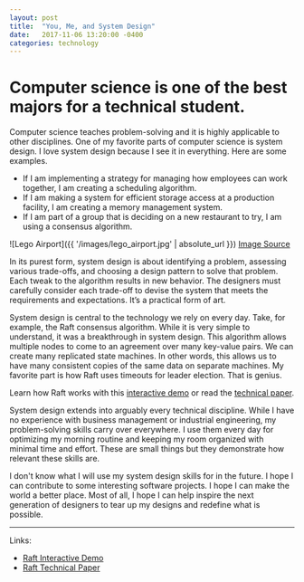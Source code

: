```yaml
---
layout: post
title:  "You, Me, and System Design"
date:   2017-11-06 13:20:00 -0400
categories: technology
---
```

# Computer science is one of the best majors for a technical student. 

Computer science teaches problem-solving and it is highly applicable to other disciplines. One of my favorite parts of computer science is system design. I love system design because I see it in everything. Here are some examples.

* If I am implementing a strategy for managing how employees can work together, I am creating a scheduling algorithm.
* If I am making a system for efficient storage access at a production facility, I am creating a memory management system.
* If I am part of a group that is deciding on a new restaurant to try, I am using a consensus algorithm.

![Lego Airport]({{ '/images/lego_airport.jpg' | absolute_url }})
[Image Source](https://flic.kr/p/dW915G)

In its purest form, system design is about identifying a problem, assessing various trade-offs, and choosing a design pattern to solve that problem. Each tweak to the algorithm results in new behavior. The designers must carefully consider each trade-off to devise the system that meets the requirements and expectations. It’s a practical form of art.

System design is central to the technology we rely on every day. Take, for example, the Raft consensus algorithm. While it is very simple to understand, it was a breakthrough in system design. This algorithm allows multiple nodes to come to an agreement over many key-value pairs. We can create many replicated state machines. In other words, this allows us to have many consistent copies of the same data on separate machines. My favorite part is how Raft uses timeouts for leader election. That is genius.

Learn how Raft works with this [interactive demo](http://thesecretlivesofdata.com/raft/) or read the [technical paper](https://raft.github.io/raft.pdf).

System design extends into arguably every technical discipline. While I have no experience with business management or industrial engineering, my problem-solving skills carry over everywhere. I use them every day for optimizing my morning routine and keeping my room organized with minimal time and effort. These are small things but they demonstrate how relevant these skills are.

I don't know what I will use my system design skills for in the future. I hope I can contribute to some interesting software projects. I hope I can make the world a better place. Most of all, I hope I can help inspire the next generation of designers to tear up my designs and redefine what is possible.


---

Links:

* [Raft Interactive Demo](http://thesecretlivesofdata.com/raft/)
* [Raft Technical Paper](https://raft.github.io/raft.pdf/)
